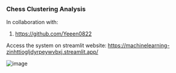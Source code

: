 
### Chess Clustering Analysis
In collaboration with:
1. https://github.com/Yeeen0822

Access the system on streamlit website:
https://machinelearning-zinhttiogljdyrpeywvbxj.streamlit.app/

![image](https://github.com/user-attachments/assets/af5b60a6-5428-418d-91a0-671c50dfa80d)

